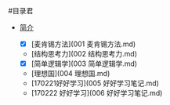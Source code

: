 #目录君

- [简介](README.md)

  - [x] [麦肯锡方法](001 麦肯锡方法.md)
  - [结构思考力](002 结构思考力.md)
  - [x] [简单逻辑学](003 简单逻辑学.md)
  - [理想国](004 理想国.md)
  - [170221好好学习](005 好好学习笔记.md)
  - [170222 好好学习](006 好好学习笔记.md)

 